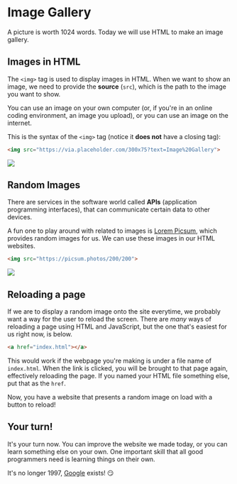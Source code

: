 # Image Gallery

A picture is worth 1024 words. Today we will use HTML to make an image gallery.

## Images in HTML

The `<img>` tag is used to display images in HTML. When we want to show an image, we need to provide the **source** (`src`), which is the path to the image you want to show.

You can use an image on your own computer (or, if you're in an online coding environment, an image you upload), or you can use an image on the internet.

This is the syntax of the `<img>` tag (notice it **does not** have a closing tag):

```html
<img src="https://via.placeholder.com/300x75?text=Image%20Gallery">
```

<img src="https://via.placeholder.com/300x75?text=Image%20Gallery">

## Random Images

There are services in the software world called **APIs** (application programming interfaces), that can communicate certain data to other devices.

A fun one to play around with related to images is [Lorem Picsum](https://picsum.photos/), which provides random images for us. We can use these images in our HTML websites.

```html
<img src="https://picsum.photos/200/200">
```

<img src="https://picsum.photos/200/200">

## Reloading a page

If we are to display a random image onto the site everytime, we probably want a way for the user to reload the screen. There are *many* ways of reloading a page using HTML and JavaScript, but the one that's easiest for us right now, is below.

```html
<a href="index.html"></a>
```

This would work if the webpage you're making is under a file name of `index.html`. When the link is clicked, you will be brought to that page again, effectively reloading the page. If you named your HTML file something else, put that as the `href`.

Now, you have a website that presents a random image on load with a button to reload!

## Your turn!

It's your turn now. You can improve the website we made today, or you can learn something else on your own. One important skill that all good programmers need is learning things on their own.

It's no longer 1997, [Google](https://www.google.com/) exists! 😏
